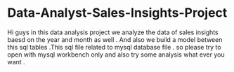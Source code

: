 # Data-Analyst-Sales-Insights-Project

Hi guys in this data analysis project we  analyze the data of sales insights baesd on the year and month as well .
And also we build a model between this sql tables .This sql file related to mysql database file .
so please try to open with mysql workbench only and also try some analysis what ever you want . 
